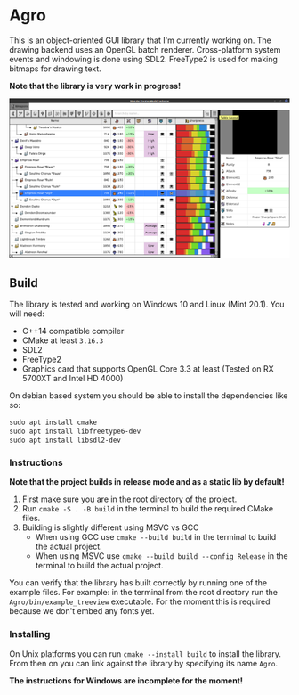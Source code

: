 # Agro
This is an object-oriented GUI library that I'm currently working on.
The drawing backend uses an OpenGL batch renderer.
Cross-platform system events and windowing is done using SDL2.
FreeType2 is used for making bitmaps for drawing text.

**Note that the library is very work in progress!**

![screenshot](images/screenshot_mhwi_db.png)

## Build
The library is tested and working on Windows 10 and Linux (Mint 20.1).
You will need:
* C++14 compatible compiler
* CMake at least `3.16.3`
* SDL2
* FreeType2
* Graphics card that supports OpenGL Core 3.3 at least (Tested on RX 5700XT and Intel HD 4000)

On debian based system you should be able to install the dependencies like so:
```
sudo apt install cmake
sudo apt install libfreetype6-dev
sudo apt install libsdl2-dev
```

### Instructions
**Note that the project builds in release mode and as a static lib by default!**
1. First make sure you are in the root directory of the project.
2. Run `cmake -S . -B build` in the terminal to build the required CMake files.
3. Building is slightly different using MSVC vs GCC
    * When using GCC use `cmake --build build` in the terminal to build the actual project.
    * When using MSVC use `cmake --build build --config Release` in the terminal to build the actual project.

You can verify that the library has built correctly by running one of the example files.
For example: in the terminal from the root directory run the `Agro/bin/example_treeview` executable.
For the moment this is required because we don't embed any fonts yet.

### Installing
On Unix platforms you can run `cmake --install build` to install the library.
From then on you can link against the library by specifying its name `Agro`.

**The instructions for Windows are incomplete for the moment!**
